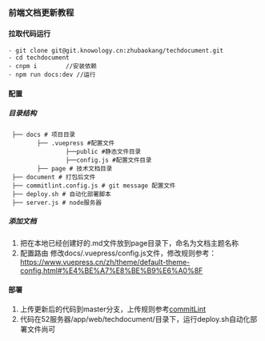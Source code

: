 ### 前端文档更新教程

#### 拉取代码运行

```
- git clone git@git.knowology.cn:zhubaokang/techdocument.git
- cd techdocument
- cnpm i        //安装依赖
- npm run docs:dev //运行
```

#### 配置
##### 目录结构


```
 ├── docs # 项目目录
        ├── .vuepress #配置文件
                ├──public #静态文件目录
                ├──config.js #配置文件目录
        ├── page # 技术文档目录
 ├── document # 打包后文件
 ├── commitlint.config.js # git message 配置文件
 ├── deploy.sh # 自动化部署脚本
 ├── server.js # node服务器
```

##### 添加文档
1. 把在本地已经创建好的.md文件放到page目录下，命名为文档主题名称
2. 配置路由
    修改docs/.vuepress/config.js文件，修改规则参考：https://www.vuepress.cn/zh/theme/default-theme-config.html#%E4%BE%A7%E8%BE%B9%E6%A0%8F

#### 部署
1. 上传更新后的代码到master分支，上传规则参考[commitLint](/pages/commitLint.html)
2. 代码在52服务器/app/web/techdocument/目录下，运行deploy.sh自动化部署文件尚可